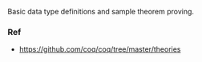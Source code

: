 Basic data type definitions and sample theorem proving.

### Ref
* https://github.com/coq/coq/tree/master/theories
